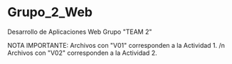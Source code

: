 # Grupo_2_Web
Desarrollo de Aplicaciones Web Grupo "TEAM 2"

NOTA IMPORTANTE:
Archivos con "V01" corresponden a la Actividad 1. /n
Archivos con "V02" corresponden a la Actividad 2.
